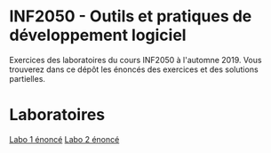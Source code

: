# INF2050 - Outils et pratiques de développement logiciel
Exercices des laboratoires du cours INF2050 à l'automne 2019. Vous trouverez dans ce dépôt les énoncés des exercices et des solutions partielles. 

# Laboratoires
[Labo 1 énoncé](https://github.com/jacquesberger/exemplesINF2050/blob/master/ateliers/git1/enonce.md)
[Labo 2 énoncé](https://github.com/jacquesberger/exemplesINF2050/blob/master/ateliers/json-lib/enonce.md)
